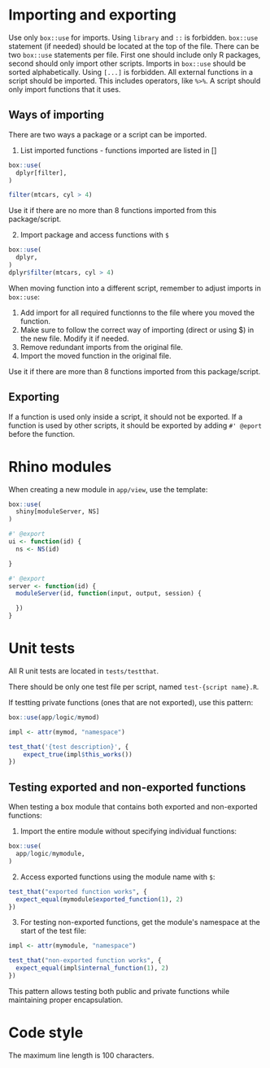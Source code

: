 # Importing and exporting

Use only `box::use` for imports. Using `library` and `::` is forbidden.
`box::use` statement (if needed) should be located at the top of the file.
There can be two `box::use` statements per file. First one should include only R packages, second should only import other scripts.
Imports in `box::use` should be sorted alphabetically.
Using `[...]` is forbidden.
All external functions in a script should be imported. This includes operators, like `%>%`.
A script should only import functions that it uses.

## Ways of importing
There are two ways a package or a script can be imported.
1. List imported functions - functions imported are listed in []
```r
box::use(
  dplyr[filter],
)

filter(mtcars, cyl > 4)
```

Use it if there are no more than 8 functions imported from this package/script.

2. Import package and access functions with `$`
```r
box::use(
  dplyr,
)
dplyr$filter(mtcars, cyl > 4)
```

When moving function into a different script, remember to adjust imports in `box::use`:
1. Add import for all required functionns to the file where you moved the function.
2. Make sure to follow the correct way of importing (direct or using $) in the new file. Modify it if needed.
3. Remove redundant imports from the original file.
4. Import the moved function in the original file.

Use it if there are more than 8 functions imported from this package/script.

## Exporting

If a function is used only inside a script, it should not be exported.
If a function is used by other scripts, it should be exported by adding `#' @eport` before the function.

# Rhino modules

When creating a new module in `app/view`, use the template:
```r
box::use(
  shiny[moduleServer, NS]
)

#' @export
ui <- function(id) {
  ns <- NS(id)

}

#' @export
server <- function(id) {
  moduleServer(id, function(input, output, session) {

  })
}
```

# Unit tests

All R unit tests are located in `tests/testthat`.

There should be only one test file per script, named `test-{script name}.R`.

If testting private functions (ones that are not exported), use this pattern:
```r
box::use(app/logic/mymod)

impl <- attr(mymod, "namespace")

test_that('{test description}', {
    expect_true(impl$this_works())
})
```

## Testing exported and non-exported functions

When testing a box module that contains both exported and non-exported functions:

1. Import the entire module without specifying individual functions:
```r
box::use(
  app/logic/mymodule,
)
```

2. Access exported functions using the module name with `$`:
```r
test_that("exported function works", {
  expect_equal(mymodule$exported_function(1), 2)
})
```

3. For testing non-exported functions, get the module's namespace at the start of the test file:
```r
impl <- attr(mymodule, "namespace")

test_that("non-exported function works", {
  expect_equal(impl$internal_function(1), 2)
})
```

This pattern allows testing both public and private functions while maintaining proper encapsulation.

# Code style

The maximum line length is 100 characters.
